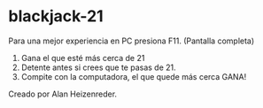 # blackjack-21 
Para una mejor experiencia en PC presiona F11. (Pantalla completa)

1. Gana el que esté más cerca de 21
2. Detente antes si crees que te pasas de 21.
3. Compite con la computadora, el que quede más cerca GANA!

Creado por Alan Heizenreder.
